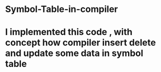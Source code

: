 # Symbol-Table-in-compiler

# I implemented this code , with concept how compiler insert delete and update some data in symbol table

